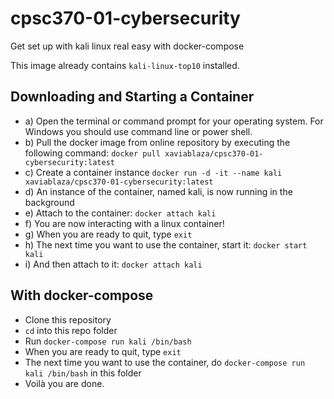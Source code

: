 # cpsc370-01-cybersecurity
Get set up with kali linux real easy with docker-compose

This image already contains `kali-linux-top10` installed.

## Downloading and Starting a Container

- a) Open the terminal or command prompt for your operating system. For Windows you should use command line or power shell.
- b) Pull the docker image from online repository by executing the following command: `docker pull xaviablaza/cpsc370-01-cybersecurity:latest`
- c) Create a container instance `docker run -d -it --name kali xaviablaza/cpsc370-01-cybersecurity:latest`
- d) An instance of the container, named kali, is now running in the
background
- e) Attach to the container: `docker attach kali`
- f) You are now interacting with a linux container!
- g) When you are ready to quit, type `exit`
- h) The next time you want to use the container, start it: `docker start kali`
- i) And then attach to it: `docker attach kali`

## With docker-compose

- Clone this repository
- `cd` into this repo folder
- Run `docker-compose run kali /bin/bash`
- When you are ready to quit, type `exit`
- The next time you want to use the container, do `docker-compose run kali /bin/bash` in this folder
- Voilà you are done.

